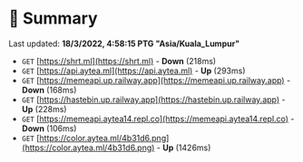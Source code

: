 # 📖 Summary
Last updated: **18/3/2022, 4:58:15 PTG "Asia/Kuala_Lumpur"**

- `GET` [https://shrt.ml](https://shrt.ml) - **Down** (218ms)
- `GET` [https://api.aytea.ml](https://api.aytea.ml) - **Up** (293ms)
- `GET` [https://memeapi.up.railway.app](https://memeapi.up.railway.app) - **Down** (168ms)
- `GET` [https://hastebin.up.railway.app](https://hastebin.up.railway.app) - **Up** (228ms)
- `GET` [https://memeapi.aytea14.repl.co](https://memeapi.aytea14.repl.co) - **Down** (106ms)
- `GET` [https://color.aytea.ml/4b31d6.png](https://color.aytea.ml/4b31d6.png) - **Up** (1426ms)

